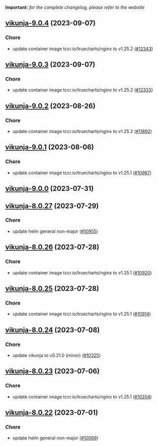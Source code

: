 **Important:**
*for the complete changelog, please refer to the website*




## [vikunja-9.0.4](https://github.com/truecharts/charts/compare/vikunja-9.0.3...vikunja-9.0.4) (2023-09-07)

### Chore

- update container image tccr.io/truecharts/nginx to v1.25.2 ([#12343](https://github.com/truecharts/charts/issues/12343))
  
  


## [vikunja-9.0.3](https://github.com/truecharts/charts/compare/vikunja-9.0.2...vikunja-9.0.3) (2023-09-07)

### Chore

- update container image tccr.io/truecharts/nginx to v1.25.2 ([#12333](https://github.com/truecharts/charts/issues/12333))
  
  


## [vikunja-9.0.2](https://github.com/truecharts/charts/compare/vikunja-9.0.1...vikunja-9.0.2) (2023-08-26)

### Chore

- update container image tccr.io/truecharts/nginx to v1.25.2 ([#11892](https://github.com/truecharts/charts/issues/11892))
  
  


## [vikunja-9.0.1](https://github.com/truecharts/charts/compare/vikunja-9.0.0...vikunja-9.0.1) (2023-08-06)

### Chore

- update container image tccr.io/truecharts/nginx to v1.25.1 ([#10967](https://github.com/truecharts/charts/issues/10967))
  
  



## [vikunja-9.0.0](https://github.com/truecharts/charts/compare/vikunja-8.0.27...vikunja-9.0.0) (2023-07-31)




## [vikunja-8.0.27](https://github.com/truecharts/charts/compare/vikunja-8.0.26...vikunja-8.0.27) (2023-07-29)

### Chore

- update helm general non-major ([#10955](https://github.com/truecharts/charts/issues/10955))
  
  


## [vikunja-8.0.26](https://github.com/truecharts/charts/compare/vikunja-8.0.25...vikunja-8.0.26) (2023-07-28)

### Chore

- update container image tccr.io/truecharts/nginx to v1.25.1 ([#10920](https://github.com/truecharts/charts/issues/10920))
  
  


## [vikunja-8.0.25](https://github.com/truecharts/charts/compare/vikunja-8.0.24...vikunja-8.0.25) (2023-07-28)

### Chore

- update container image tccr.io/truecharts/nginx to v1.25.1 ([#10914](https://github.com/truecharts/charts/issues/10914))
  
  


## [vikunja-8.0.24](https://github.com/truecharts/charts/compare/vikunja-8.0.23...vikunja-8.0.24) (2023-07-08)

### Chore

- update vikunja to v0.21.0 (minor) ([#10325](https://github.com/truecharts/charts/issues/10325))
  
  


## [vikunja-8.0.23](https://github.com/truecharts/charts/compare/vikunja-8.0.22...vikunja-8.0.23) (2023-07-06)

### Chore

- update container image tccr.io/truecharts/nginx to v1.25.1 ([#10204](https://github.com/truecharts/charts/issues/10204))
  
  


## [vikunja-8.0.22](https://github.com/truecharts/charts/compare/vikunja-8.0.21...vikunja-8.0.22) (2023-07-01)

### Chore

- update helm general non-major ([#10069](https://github.com/truecharts/charts/issues/10069))
  
